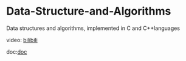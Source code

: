 # Data-Structure-and-Algorithms
Data structures and algorithms, implemented in C and C++languages



video: [bilibili](https://www.bilibili.com/video/BV13W4y127Ey?p=15&vd_source=dfbe2ca8e654af2bf700553ff193cf3f)

doc:[doc](https://www.itbaima.cn/document/8a046ps2e4w6k4py)
